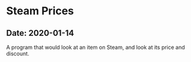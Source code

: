 # Steam Prices

## Date: 2020-01-14

A program that would look at an item on Steam, and look at its price and discount.